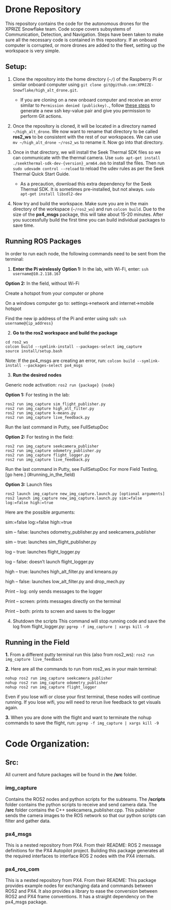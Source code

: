 # Drone Repository
This repository contains the code for the autonomous drones for the XPRIZE Snowflake team. Code scope covers subsystems of Communication, Detection, and Navigation. Steps have been taken to make sure all the necessary code is contained in this repository. If an onboard computer is corrupted, or more drones are added to the fleet, setting up the workspace is very simple.

## Setup:
1. Clone the repository into the home directory (`~/`) of the Raspberry Pi or similar onboard computer using `git clone git@github.com:XPRIZE-Snowflake/high_alt_drone.git`.

    - If you are cloning on a new onboard computer and receive an error similar to `Permission denied (publickey).`, follow [these steps](https://docs.github.com/en/authentication/connecting-to-github-with-ssh/generating-a-new-ssh-key-and-adding-it-to-the-ssh-agent) to generate a new ssh key-value pair and give you permission to perform Git actions.

2. Once the repository is cloned, it will be located in a directory named `~/high_alt_drone`. We now want to rename that directory to be called **ros2_ws** to be consistent with the rest of our workspaces. We can use `mv ~/high_alt_drone ~/ros2_ws` to rename it. Now go into that directory.

3. Once in that directory, we will install the Seek Thermal SDK files so we can communicate with the thermal camera. Use `sudo apt-get install ./seekthermal-sdk-dev-{version}_arm64.deb` to install the files. Then run `sudo udevadm control --reload` to reload the udev rules as per the Seek Thermal Quick Start Guide.
    - As a precaution, download this extra dependency for the Seek Thermal SDK. It is sometimes pre-installed, but not always. `sudo apt-get install libsdl2-dev`
  
4. Now try and build the workspace. Make sure you are in the main directory of the workspace (`~/ros2_ws`) and run `colcon build`. Due to the size of the **px4_msgs** package, this will take about 15-20 minutes. After you successfully build the first time you can build individual packages to save time.

## Running ROS Packages
In order to run each node, the following commands need to be sent from the terminal: 

1. **Enter the Pi wirelessly** 
**Option 1:** In the lab, with Wi-Fi, enter: `ssh username@10.2.118.167`  

**Option 2:** In the field, without Wi-Fi 

Create a hotspot from your computer or phone 

On a windows computer go to: settings->network and internet->mobile hotspot 

Find the new ip address of the Pi and enter using ssh: `ssh username@{ip_address}` 


2. **Go to the ros2 workspace and build the package**
```
cd ros2_ws 
colcon build --symlink-install --packages-select img_capture 
source install/setup.bash
```
Note: If the px4_msgs are creating an error, run: `colcon build --symlink-install --packages-select px4_msgs` 


3. **Run the desired nodes** 

Generic node activation: `ros2 run {package} {node}` 

**Option 1:** For testing in the lab: 
```
ros2 run img_capture sim_flight_publisher.py 
ros2 run img_capture high_alt_filter.py 
ros2 run img_capture k-means.py 
ros2 run img_capture live_feedback.py 
```
Run the last command in Putty, see FullSetupDoc

**Option 2:** For testing in the field: 
```
ros2 run img_capture seekcamera_publisher 
ros2 run img_capture odometry_publisher.py 
ros2 run img_capture flight_logger.py 
ros2 run img_capture live_feedback.py
```
Run the last command in Putty, see FullSetupDoc
For more Field Testing, [go here.] (#running_in_the_field)

**Option 3:** Launch files 
```
ros2 launch img_capture new_img_capture.launch.py [optional arguments] 
ros2 launch img_capture new_img_capture.launch.py sim:=false log:=false high:=true 
```
 

Here are the possible arguments: 

sim:=false log:=false high:=true 

sim – false: launches odometry_publisher.py and seekcamera_publisher 

sim – true: launches sim_flight_publisher.py 

log – true: launches flight_logger.py 

log – false: doesn’t launch flight_logger.py 

high – true: launches high_alt_filter.py and kmeans.py 

high – false: launches low_alt_filter.py and drop_mech.py 

Print – log: only sends messages to the logger 

Print – screen: prints messages directly on the terminal 

Print – both: prints to screen and saves to the logger 

 

4. Shutdown the scripts 
This command will stop running code and save the log from flight_logger.py: `pgrep -f img_capture | xargs kill –9 ` 

## Running in the Field

**1.** From a different putty terminal run this (also from ros2_ws):
`ros2 run img_capture live_feedback`

**2.** Here are all the commands to run from ros2_ws in your main terminal:
```
nohup ros2 run img_capture seekcamera_publisher
nohup ros2 run img_capture odometry_publisher
nohup ros2 run img_capture flight_logger
```
Even if you lose wifi or close your first terminal, these nodes will continue running.
If you lose wifi, you will need to rerun live feedback to get visuals again.

**3.** When you are done with the flight and want to terminate the nohup commands to save the flight, run:
`pgrep -f img_capture | xargs kill -9`


# Code Organization: 

## Src:
All current and future packages will be found in the **/src** folder.

### img_capture
Contains the ROS2 nodes and python scripts for the subteams. The **/scripts** folder contains the python scripts to receive and send camera data. The **/src** folder contains the C++ seekcamera_publisher.cpp. This publisher sends the camera images to the ROS network so that our python scripts can filter and gather data.

### px4_msgs
This is a nested repository from PX4. From their README: ROS 2 message definitions for the PX4 Autopilot project.
Building this package generates all the required interfaces to interface ROS 2 nodes with the PX4 internals.

### px4_ros_com
This is a nested repository from PX4. From their README: This package provides example nodes for exchanging data and commands between ROS2 and PX4. It also provides a library to ease the conversion between ROS2 and PX4 frame conventions. It has a straight dependency on the px4_msgs package.
